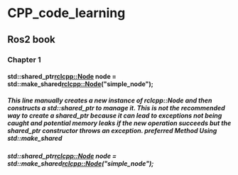 # CPP_code_learning
## Ros2 book
### Chapter 1
#### std::shared_ptr<rclcpp::Node> node = std::make_shared<rclcpp::Node>("simple_node");
##### This line manually creates a new instance of rclcpp::Node and then constructs a std::shared_ptr to manage it. This is not the recommended way to create a shared_ptr because it can lead to exceptions not being caught and potential memory leaks if the new operation succeeds but the shared_ptr constructor throws an exception. preferred Method Using std::make_shared
#####  std::shared_ptr<rclcpp::Node> node = std::make_shared<rclcpp::Node>("simple_node");
